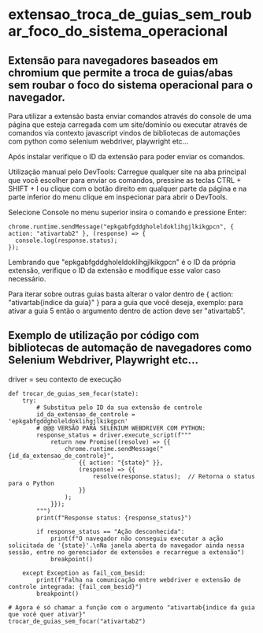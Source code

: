 # extensao_troca_de_guias_sem_roubar_foco_do_sistema_operacional
## Extensão para navegadores baseados em chromium que permite a troca de guias/abas sem roubar o foco do sistema operacional para o navegador.

Para utilizar a extensão basta enviar comandos através do console de uma página que esteja carregada com um site/domínio ou executar através de comandos via contexto javascript vindos de bibliotecas de automações com python como selenium webdriver, playwright etc...

Após instalar verifique o ID da extensão para poder enviar os comandos.

Utilização manual pelo DevTools:
Carregue qualquer site na aba principal que você escolher para enviar os comandos, pressine as teclas CTRL + SHIFT + I ou clique com o botão direito em qualquer parte da página e na parte inferior do menu clique em inspecionar para abrir o DevTools.

Selecione Console no menu superior insira o comando e pressione Enter:
```
chrome.runtime.sendMessage("epkgabfgddgholeldoklihgjlkikgpcn", { action: "ativartab2" }, (response) => {
  console.log(response.status);
});
```
Lembrando que "epkgabfgddgholeldoklihgjlkikgpcn" é o ID da própria extensão, verifique o ID da extensão e modifique esse valor caso necessário.

Para iterar sobre outras guias basta alterar o valor dentro de { action: "ativartab{indice da guia}" } para a guia que você deseja, exemplo: para ativar a guia 5 então o argumento dentro de action deve ser "ativartab5".

## Exemplo de utilização por código com bibliotecas de automação de navegadores como Selenium Webdriver, Playwright etc...

driver = seu contexto de execução

```
def trocar_de_guias_sem_focar(state):
    try:
        # Substitua pelo ID da sua extensão de controle
        id_da_extensao_de_controle = 'epkgabfgddgholeldoklihgjlkikgpcn'
        # @@@ VERSÃO PARA SELENIUM WEBDRIVER COM PYTHON:
        response_status = driver.execute_script(f"""
            return new Promise((resolve) => {{
                chrome.runtime.sendMessage("{id_da_extensao_de_controle}", 
                    {{ action: "{state}" }}, 
                    (response) => {{
                        resolve(response.status);  // Retorna o status para o Python
                    }}
                );
            }});
        """)
        print(f"Response status: {response_status}")

        if response_status == "Ação desconhecida":
            print(f"O navegador não conseguiu executar a ação solicitada de '{state}'.\nNa janela aberta do navegador ainda nessa sessão, entre no gerenciador de extensões e recarregue a extensão")
            breakpoint()

    except Exception as fail_com_besid:
        print(f"Falha na comunicação entre webdriver e extensão de controle integrada: {fail_com_besid}")
        breakpoint()

# Agora é só chamar a função com o argumento "ativartab{indice da guia que você quer ativar}"
trocar_de_guias_sem_focar("ativartab2")
```
